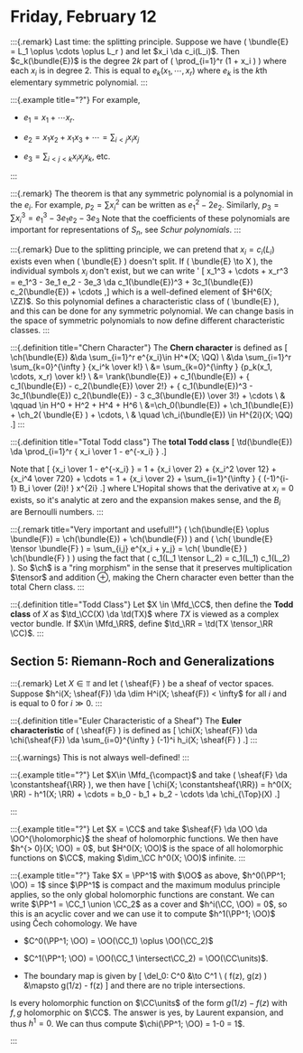 # Friday, February 12

:::{.remark}
Last time: the splitting principle.
Suppose we have \( \bundle{E} = L_1 \oplus \cdots \oplus L_r \) and let $x_i \da c_i(L_i)$.
Then $c_k(\bundle{E})$ is the degree $2k$ part of \( \prod_{i=1}^r (1 + x_i ) \) where each $x_i$ is in degree $2$.
This is equal to $e_k(x_1, \cdots, x_r)$ where $e_k$ is the $k$th elementary symmetric polynomial.
:::

:::{.example title="?"}
For example,

- $e_1 = x_1 + \cdots x_r$.

- $e_2 = x_1 x_2 + x_1 x_3 + \cdots = \sum_{i < j} x_i x_j$

- $e_3 = \sum_{i<j<k} x_i x_j x_k$, etc.


:::

:::{.remark}
The theorem is that any symmetric polynomial is a polynomial in the $e_i$.
For example, $p_2 = \sum x_i^2$ can be written as $e_1^2 - 2e_2$.
Similarly, $p_3 = \sum x_i^3 = e_1^3 - 3e_1 e_2 -3e_3$
Note that the coefficients of these polynomials are important for representations of $S_n$, see *Schur polynomials*.
:::

:::{.remark}
Due to the splitting principle, we can pretend that $x_i = c_i(L_i)$ exists even when \( \bundle{E} \) doesn't split.
If \( \bundle{E} \to X \), the individual symbols $x_i$ don't exist, but we can write '
\[
x_1^3 + \cdots + x_r^3 = e_1^3 - 3e_1 e_2 - 3e_3 \da c_1(\bundle{E})^3 + 3c_1(\bundle{E}) c_2(\bundle{E}) + \cdots
,\] 
which is a well-defined element of $H^6(X; \ZZ)$.
So this polynomial defines a characteristic class of \( \bundle{E} \), and this can be done for any symmetric polynomial.
We can change basis in the space of symmetric polynomials to now define different characteristic classes.
:::

:::{.definition title="Chern Character"}
The **Chern character** is defined as 
\[
\ch(\bundle{E}) 
&\da \sum_{i=1}^r e^{x_i}\in H^*(X; \QQ) \\
&\da \sum_{i=1}^r \sum_{k=0}^{\infty } {x_i^k \over k!} \\
&= \sum_{k=0}^{\infty } {p_k(x_1, \cdots, x_r) \over k!} \\
&= \rank(\bundle{E}) + c_1(\bundle{E}) + { c_1(\bundle{E}) - c_2(\bundle{E}) \over 2!} + { c_1(\bundle{E})^3 - 3c_1(\bundle{E}) c_2(\bundle{E}) - 3 c_3(\bundle{E}) \over 3!} + \cdots \\
& \qquad \in H^0 + H^2 + H^4 + H^6 \\
&=\ch_0(\bundle{E}) + \ch_1(\bundle{E}) + \ch_2( \bundle{E} ) + \cdots, \\
&   \quad \ch_i(\bundle{E}) \in H^{2i}(X; \QQ) 
.\]
:::

:::{.definition title="Total Todd class"}
The **total Todd class** 
\[
\td(\bundle{E})
\da
\prod_{i=1}^r { x_i \over 1 - e^{-x_i} }
.\]

Note that
\[
{x_i \over 1 - e^{-x_i} } = 1 + {x_i \over 2} + {x_i^2 \over 12} + {x_i^4 \over 720} + \cdots = 1 + {x_i \over 2} + \sum_{i=1}^{\infty } { (-1)^{i-1} B_i \over (2i)! } x^{2i}
.\]
where L'Hopital shows that the derivative at $x_i = 0$ exists, so it's analytic at zero and the expansion makes sense, and the $B_i$ are Bernoulli numbers.
:::

:::{.remark title="Very important and useful!!"}
\( \ch(\bundle{E} \oplus \bundle{F}) = \ch(\bundle{E}) + \ch(\bundle{F}) \) and \( \ch( \bundle{E} \tensor \bundle{F} ) = \sum_{i,j} e^{x_i + y_j} = \ch( \bundle{E} ) \ch(\bundle{F} ) \)
using the fact that \( c_1(L_1 \tensor L_2) = c_1(L_1) c_1(L_2) \).
So $\ch$ is a "ring morphism" in the sense that it preserves multiplication $\tensor$ and addition $\oplus$, making the Chern character even better than the total Chern class.
:::

:::{.definition title="Todd Class"}
Let $X \in \Mfd_\CC$, then define the **Todd class** of $X$ as $\td_\CC(X) \da \td(TX)$ where $TX$ is viewed as a complex vector bundle.
If $X\in \Mfd_\RR$, define $\td_\RR = \td(TX \tensor_\RR \CC)$.
:::

## Section 5: Riemann-Roch and Generalizations

:::{.remark}
Let $X\in \Top$ and let \( \sheaf{F} \) be a sheaf of vector spaces.
Suppose $h^i(X; \sheaf{F}) \da \dim H^i(X; \sheaf{F}) < \infty$ for all $i$ and is equal to 0 for $i \gg 0$.
:::

:::{.definition title="Euler Characteristic of a Sheaf"}
The **Euler characteristic** of \( \sheaf{F} \) is defined as 
\[
\chi(X; \sheaf{F}) \da \chi(\sheaf{F}) \da \sum_{i=0}^{\infty } (-1)^i h_i(X; \sheaf{F} )
.\]
:::

:::{.warnings}
This is not always well-defined!
:::

:::{.example title="?"}
Let $X\in \Mfd_{\compact}$ and take \( \sheaf{F} \da \constantsheaf{\RR} \), we then have 
\[
\chi(X; \constantsheaf{\RR}) = h^0(X; \RR) - h^1(X; \RR) + \cdots = b_0 - b_1 + b_2 - \cdots \da \chi_{\Top}(X)
.\]

:::

:::{.example title="?"}
Let $X = \CC$ and take $\sheaf{F} \da \OO \da \OO^{\holomorphic}$ the sheaf of holomorphic functions.
We then have $h^{> 0}(X; \OO) = 0$, but $H^0(X; \OO)$ is the space of all holomorphic functions on $\CC$, making $\dim_\CC h^0(X; \OO)$ infinite.
:::

:::{.example title="?"}
Take $X = \PP^1$ with $\OO$ as above, $h^0(\PP^1; \OO) = 1$ since $\PP^1$ is compact and the maximum modulus principle applies, so the only global holomorphic functions are constant.
We can write $\PP^1 = \CC_1 \union \CC_2$ as a cover and $h^i(\CC, \OO) = 0$, so this is an acyclic cover and we can use it to compute $h^1(\PP^1; \OO)$ using Čech cohomology.
We have 

- $C^0(\PP^1; \OO) = \OO(\CC_1) \oplus \OO(\CC_2)$

- $C^1(\PP^1; \OO) = \OO(\CC_1 \intersect\CC_2) = \OO(\CC\units)$.

- The boundary map is given by
\[
\del_0: C^0 &\to C^1 \\
( f(z), g(z) ) &\mapsto g(1/z) - f(z)
\]
  and there are no triple intersections.

Is every holomorphic function on $\CC\units$ of the form $g(1/z) - f(z)$ with $f,g$ holomorphic on $\CC$.
The answer is yes, by Laurent expansion, and thus $h^1 = 0$.
We can thus compute $\chi(\PP^1; \OO) = 1-0 = 1$.

:::







